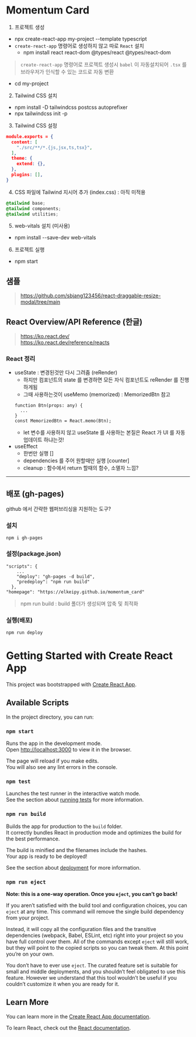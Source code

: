# Momentum Card
1. 프로젝트 생성
- npx create-react-app my-project --template typescript
- `create-react-app` 명령어로 생성하지 않고 따로 `React` 설치
  - npm install react react-dom @types/react @types/react-dom
> `create-react-app` 명령어로 프로젝트 생성시 `babel` 이 자동설치되어 `.tsx` 를 브라우저가 인식할 수 있는 코드로 자동 변환
- cd my-project

2. Tailwind CSS 설치
- npm install -D tailwindcss postcss autoprefixer
- npx tailwindcss init -p

3.  Tailwind CSS 설정
``` json
module.exports = {
  content: [
    "./src/**/*.{js,jsx,ts,tsx}",
  ],
  theme: {
    extend: {},
  },
  plugins: [],
}
```

4. CSS 파일에 Tailwind 지시어 추가 (index.css) : 아직 미적용
``` css
@tailwind base;
@tailwind components;
@tailwind utilities;
```

5. web-vitals 설치 (미사용)
- npm install --save-dev web-vitals

6. 프로젝트 실행
- npm start

## 샘플
> https://github.com/sbjang123456/react-draggable-resize-modal/tree/main

## React Overview/API Reference (한글)
> https://ko.react.dev/  
> https://ko.react.dev/reference/reacts

### React 정리
- useState : 변경된것만 다시 그려줌 (reRender)
  - 하지만 컴포넌트의 state 를 변경하면 모든 자식 컴포넌트도 reRender 를 진행하게됨
  - 그때 사용하는것이 useMemo (memorized) : MemorizedBtn 참고
  ```tsx
  function Btn(props: any) {
    ...
  }
  const MemorizedBtn = React.memo(Btn);
  ```
  - let 변수를 사용하지 않고 useState 를 사용하는 본질은 React 가 UI 를 자동 업데이트 하냐는것!
- useEffect
  - 한번만 실행 []
  - dependencies 를 주어 원할때만 실행 [counter]
  - cleanup : 함수에서 return 할때의 함수, 소멸자 느낌?
***

## 배포 (gh-pages)
github 에서 간략한 웹퍼브리싱을 지원하는 도구?
### 설치
`npm i gh-pages`
### 설정(package.json)
```
"scripts": {
    ...
    "deploy": "gh-pages -d build",
    "predeploy": "npm run build"
  },
"homepage": "https://elkeipy.github.io/momentum_card"
```
> npm run build : build 폴더가 생성되며 압축 및 최적화

### 실행(배포)
`npm run deploy`

# Getting Started with Create React App

This project was bootstrapped with [Create React App](https://github.com/facebook/create-react-app).

## Available Scripts

In the project directory, you can run:

### `npm start`

Runs the app in the development mode.\
Open [http://localhost:3000](http://localhost:3000) to view it in the browser.

The page will reload if you make edits.\
You will also see any lint errors in the console.

### `npm test`

Launches the test runner in the interactive watch mode.\
See the section about [running tests](https://facebook.github.io/create-react-app/docs/running-tests) for more information.

### `npm run build`

Builds the app for production to the `build` folder.\
It correctly bundles React in production mode and optimizes the build for the best performance.

The build is minified and the filenames include the hashes.\
Your app is ready to be deployed!

See the section about [deployment](https://facebook.github.io/create-react-app/docs/deployment) for more information.

### `npm run eject`

**Note: this is a one-way operation. Once you `eject`, you can’t go back!**

If you aren’t satisfied with the build tool and configuration choices, you can `eject` at any time. This command will remove the single build dependency from your project.

Instead, it will copy all the configuration files and the transitive dependencies (webpack, Babel, ESLint, etc) right into your project so you have full control over them. All of the commands except `eject` will still work, but they will point to the copied scripts so you can tweak them. At this point you’re on your own.

You don’t have to ever use `eject`. The curated feature set is suitable for small and middle deployments, and you shouldn’t feel obligated to use this feature. However we understand that this tool wouldn’t be useful if you couldn’t customize it when you are ready for it.

## Learn More

You can learn more in the [Create React App documentation](https://facebook.github.io/create-react-app/docs/getting-started).

To learn React, check out the [React documentation](https://reactjs.org/).
